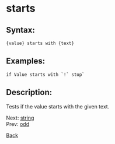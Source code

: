 # starts

## Syntax:
`{value} starts with {text}`

## Examples:
``if Value starts with `!` stop` ``

## Description:
Tests if the value starts with the given text.

Next: [string](string.md)  
Prev: [odd](odd.md)

[Back](../../README.md)
